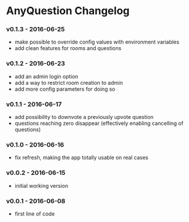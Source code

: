 AnyQuestion Changelog
=========================

### v0.1.3 - 2016-06-25
- make possible to override config values with environment variables
- add clean features for rooms and questions

### v0.1.2 - 2016-06-23
- add an admin login option
- add a way to restrict room creation to admin
- add more config parameters for doing so

### v0.1.1 - 2016-06-17
- add possibility to downvote a previously upvote question
- questions reaching zero disappear (effectively enabling cancelling of questions)

### v0.1.0 - 2016-06-16
- fix refresh, making the app totally usable on real cases

### v0.0.2 - 2016-06-15
- initial working version

### v0.0.1 - 2016-06-08
- first line of code
